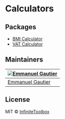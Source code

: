 # Calculators

## Packages
- [BMI Calculator](https://github.com/infinitetoolbox/calculators/tree/master/packages/bmi-calculator)
- [VAT Calculator](https://github.com/infinitetoolbox/calculators/tree/master/packages/vat-calculator)

## Maintainers

[![Emmanuel Gautier](https://avatars0.githubusercontent.com/u/2765366?s=144)](https://www.emmanuelgautier.com) |
--- |
[Emmanuel Gautier](https://www.emmanuelgautier.com) |

## License

MIT © [InfiniteToolbox](https://calculators.infinitetoolbox.org)
